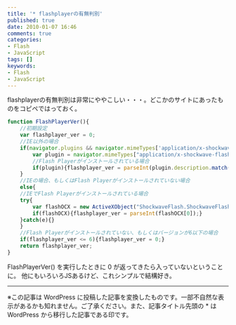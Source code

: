 ```yaml
---
title: '* flashplayerの有無判別'
published: true
date: 2010-01-07 16:46
comments: true
categories:
- Flash
- JavaScript
tags: []
keywords:
- Flash
- JavaScript
---
```

flashplayerの有無判別は非常にややこしい・・・。どこかのサイトにあったものをコピペではっておく。

```js
function FlashPlayerVer(){
	//初期設定
	var flashplayer_ver = 0;
	//IE以外の場合
	if(navigator.plugins && navigator.mimeTypes['application/x-shockwave-flash']){
		var plugin = navigator.mimeTypes["application/x-shockwave-flash"].enabledPlugin;
		//Flash Playerがインストールされている場合
		if(plugin){flashplayer_ver = parseInt(plugin.description.match(/\d+\.\d+/));}
	}
	//IEの場合、もしくはFlash Playerがインストールされていない場合
	else{
	//IEでFlash Playerがインストールされている場合
	try{
		var flashOCX = new ActiveXObject("ShockwaveFlash.ShockwaveFlash").GetVariable("$version").match(/([0-9]+)/);
		if(flashOCX){flashplayer_ver = parseInt(flashOCX[0]);}
	}catch(e){}
	}
	//Flash Playerがインストールされていない、もしくはバージョンが6以下の場合
	if(flashplayer_ver <= 6){flashplayer_ver = 0;}
	return flashplayer_ver;
}
```

FlashPlayerVer() を実行したときに 0 が返ってきたら入っていないということに。
他にもいろいろJSあるけど、これシンプルで結構好き。

---
※この記事は WordPress に投稿した記事を変換したものです。一部不自然な表示があるかも知れません。ご了承ください。また、記事タイトル先頭の * は WordPress から移行した記事である印です。
